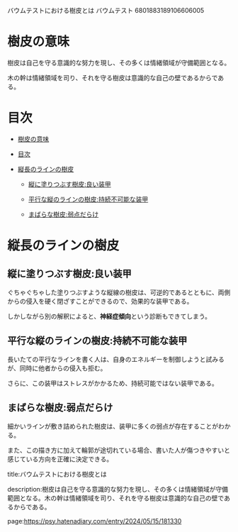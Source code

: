 バウムテストにおける樹皮とは
バウムテスト
6801883189106606005



# 樹皮の意味



樹皮は自己を守る意識的な努力を現し、その多くは情緒領域が守備範囲となる。



木の幹は情緒領域を司り、それを守る樹皮は意識的な自己の壁であるからである。



# 目次



- [樹皮の意味](#樹皮の意味)

- [目次](#目次)

- [縦長のラインの樹皮](#縦長のラインの樹皮)

  - [縦に塗りつぶす樹皮:良い装甲](#縦に塗りつぶす樹皮良い装甲)

  - [平行な縦のラインの樹皮:持続不可能な装甲](#平行な縦のラインの樹皮持続不可能な装甲)

  - [まばらな樹皮:弱点だらけ](#まばらな樹皮弱点だらけ)







# 縦長のラインの樹皮





## 縦に塗りつぶす樹皮:良い装甲



ぐちゃぐちゃした塗りつぶすような縦線の樹皮は、可逆的であるとともに、両側からの侵入を硬く閉ざすことができるので、効果的な装甲である。





しかしながら別の解釈によると、**神経症傾向**という診断もできてしまう。







## 平行な縦のラインの樹皮:持続不可能な装甲





長いたての平行なラインを書く人は、自身のエネルギーを制御しようと試みるが、同時に他者からの侵入も拒む。



さらに、この装甲はストレスがかかるため、持続可能ではない装甲である。







## まばらな樹皮:弱点だらけ



細かいラインが敷き詰められた樹皮は、装甲に多くの弱点が存在することがわかる。



また、この描き方に加えて輪郭が途切れている場合、書いた人が傷つきやすいと感じている方向を正確に決定できる。







title:バウムテストにおける樹皮とは



description:樹皮は自己を守る意識的な努力を現し、その多くは情緒領域が守備範囲となる。木の幹は情緒領域を司り、それを守る樹皮は意識的な自己の壁であるからである。









page:https://psy.hatenadiary.com/entry/2024/05/15/181330
